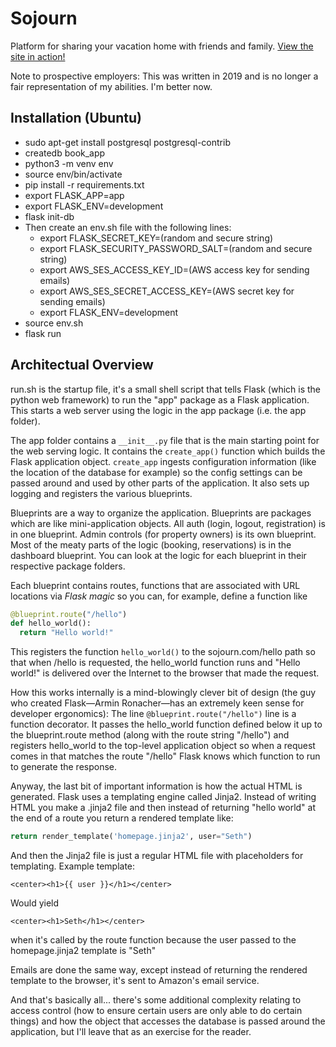 # Sojourn
Platform for sharing your vacation home with friends and family. [View the site in action!](https://sojourn.house)

Note to prospective employers: This was written in 2019 and is no longer a fair representation of my abilities. I'm better now.

## Installation (Ubuntu)
- sudo apt-get install postgresql postgresql-contrib
- createdb book_app
- python3 -m venv env
- source env/bin/activate
- pip install -r requirements.txt
- export FLASK_APP=app
- export FLASK_ENV=development
- flask init-db
- Then create an env.sh file with the following lines:
  - export FLASK_SECRET_KEY=(random and secure string)
  - export FLASK_SECURITY_PASSWORD_SALT=(random and secure string)
  - export AWS_SES_ACCESS_KEY_ID=(AWS access key for sending emails)
  - export AWS_SES_SECRET_ACCESS_KEY=(AWS secret key for sending emails)
  - export FLASK_ENV=development
- source env.sh
- flask run

## Architectual Overview
run.sh is the startup file, it's a small shell script that tells Flask (which is the python web framework) to run the "app" package as a Flask application. This starts a web server using the logic in the app package (i.e. the app folder).

The app folder contains a `__init__.py` file that is the main starting point for the web serving logic. It contains the `create_app()` function which builds the Flask application object. `create_app` ingests configuration information (like the location of the database for example) so the config settings can be passed around and used by other parts of the application. It also sets up logging and registers the various blueprints.

Blueprints are a way to organize the application. Blueprints are packages which are like mini-application objects. All auth (login, logout, registration) is in one blueprint. Admin controls (for property owners) is its own blueprint. Most of the meaty parts of the logic (booking, reservations) is in the dashboard blueprint. You can look at the logic for each blueprint in their respective package folders. 

Each blueprint contains routes, functions that are associated with URL locations via *Flask magic* so you can, for example, define a function like

```python
@blueprint.route("/hello")
def hello_world():
  return "Hello world!"
```

This registers the function `hello_world()` to the sojourn.com/hello path so that when /hello is requested, the hello_world function runs and "Hello world!" is delivered over the Internet to the browser that made the request.

How this works internally is a mind-blowingly clever bit of design (the guy who created Flask—Armin Ronacher—has an extremely keen sense for developer ergonomics): The line `@blueprint.route("/hello")` line is a function decorator. It passes the hello_world function defined below it up to the blueprint.route method (along with the route string "/hello") and registers hello_world to the top-level application object so when a request comes in that matches the route "/hello" Flask knows which function to run to generate the response.

Anyway, the last bit of important information is how the actual HTML is generated. Flask uses a templating engine called Jinja2. Instead of writing HTML you make a .jinja2 file and then instead of returning "hello world" at the end of a route you return a rendered template like:

```python
return render_template('homepage.jinja2', user="Seth")
```

And then the Jinja2 file is just a regular HTML file with placeholders for templating. Example template:

```
<center><h1>{{ user }}</h1></center> 
```

Would yield

```
<center><h1>Seth</h1></center>
```

when it's called by the route function because the user passed to the homepage.jinja2 template is "Seth"

Emails are done the same way, except instead of returning the rendered template to the browser, it's sent to Amazon's email service.

And that's basically all... there's some additional complexity relating to access control (how to ensure certain users are only able to do certain things) and how the object that accesses the database is passed around the application, but I'll leave that as an exercise for the reader.
